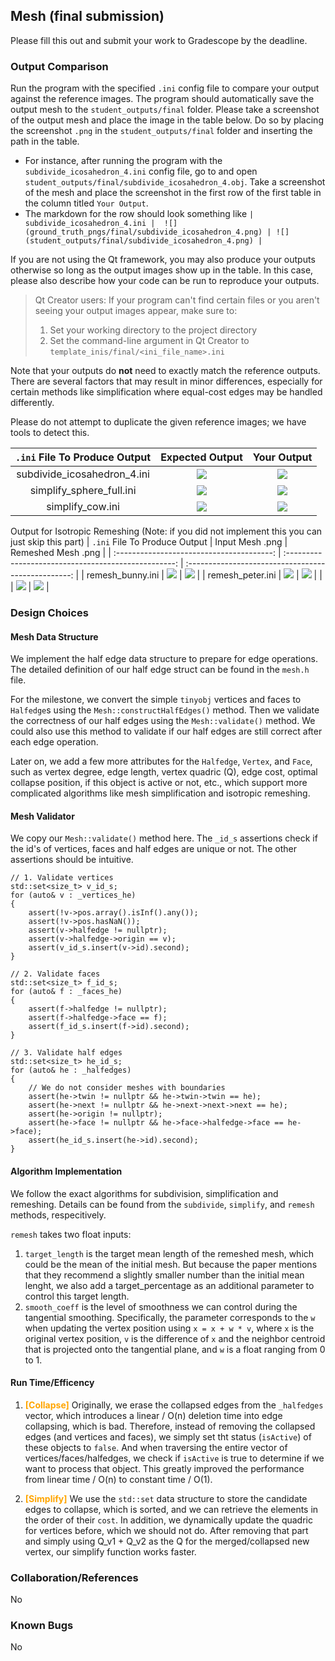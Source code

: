## Mesh (final submission)

Please fill this out and submit your work to Gradescope by the deadline.

### Output Comparison
Run the program with the specified `.ini` config file to compare your output against the reference images. The program should automatically save the output mesh to the `student_outputs/final` folder. Please take a screenshot of the output mesh and place the image in the table below. Do so by placing the screenshot `.png` in the `student_outputs/final` folder and inserting the path in the table.

- For instance, after running the program with the `subdivide_icosahedron_4.ini` config file, go to and open `student_outputs/final/subdivide_icosahedron_4.obj`. Take a screenshot of the mesh and place the screenshot in the first row of the first table in the column titled `Your Output`.
- The markdown for the row should look something like `| subdivide_icosahedron_4.ini |  ![](ground_truth_pngs/final/subdivide_icosahedron_4.png) | ![](student_outputs/final/subdivide_icosahedron_4.png) |`

If you are not using the Qt framework, you may also produce your outputs otherwise so long as the output images show up in the table. In this case, please also describe how your code can be run to reproduce your outputs.

> Qt Creator users: If your program can't find certain files or you aren't seeing your output images appear, make sure to:<br/>
> 1. Set your working directory to the project directory
> 2. Set the command-line argument in Qt Creator to `template_inis/final/<ini_file_name>.ini`

Note that your outputs do **not** need to exactly match the reference outputs. There are several factors that may result in minor differences, especially for certain methods like simplification where equal-cost edges may be handled differently.



Please do not attempt to duplicate the given reference images; we have tools to detect this.

| `.ini` File To Produce Output | Expected Output | Your Output |
| :---------------------------------------: | :--------------------------------------------------: | :-------------------------------------------------: | 
| subdivide_icosahedron_4.ini |  ![](ground_truth_pngs/final/subdivide_icosahedron_4.png) | ![](student_outputs/final/subdivide_icosahedron_4.png) |
| simplify_sphere_full.ini |  ![](ground_truth_pngs/final/simplify_sphere_full.png) | ![](student_outputs/final/simplify_sphere_full.png) |
| simplify_cow.ini | ![](ground_truth_pngs/final/simplify_cow.png) | ![](student_outputs/final/simplify_cow.png) |

Output for Isotropic Remeshing (Note: if you did not implement this you can just skip this part)
| `.ini` File To Produce Output | Input Mesh .png | Remeshed Mesh .png |
| :---------------------------------------: | :--------------------------------------------------: | :-------------------------------------------------: | 
| remesh_bunny.ini |  ![](student_outputs/extra/bunny_input.png) | ![](student_outputs/extra/remesh_bunny.png) |
| remesh_peter.ini |  ![](student_outputs/extra/peter_input_1.png) | ![](student_outputs/extra/remesh_peter_1.png) |
| |  ![](student_outputs/extra/peter_input_2.png) | ![](student_outputs/extra/remesh_peter_2.png) |


### Design Choices

#### Mesh Data Structure 
We implement the half edge data structure to prepare for edge operations. The detailed definition of our half edge struct can be found in the `mesh.h` file.

For the milestone, we convert the simple `tinyobj` vertices and faces to `Halfedge`s using the `Mesh::constructHalfEdges()` method. Then we validate the correctness of our half edges using the `Mesh::validate()` method. We could also use this method to validate if our half edges are still correct after each edge operation.

Later on, we add a few more attributes for the `Halfedge`, `Vertex`, and `Face`, such as vertex degree, edge length, vertex quadric (Q), edge cost, optimal collapse position, if this object is active or not, etc., which support more complicated algorithms like mesh simplification and isotropic remeshing.

#### Mesh Validator
We copy our `Mesh::validate()` method here. The `_id_s` assertions check if the id's of vertices, faces and half edges are unique or not. The other assertions should be intuitive.
```
// 1. Validate vertices
std::set<size_t> v_id_s;
for (auto& v : _vertices_he) 
{
    assert(!v->pos.array().isInf().any());
    assert(!v->pos.hasNaN());
    assert(v->halfedge != nullptr);
    assert(v->halfedge->origin == v);
    assert(v_id_s.insert(v->id).second);
}

// 2. Validate faces
std::set<size_t> f_id_s;
for (auto& f : _faces_he) 
{
    assert(f->halfedge != nullptr);
    assert(f->halfedge->face == f);
    assert(f_id_s.insert(f->id).second);
}

// 3. Validate half edges
std::set<size_t> he_id_s;
for (auto& he : _halfedges) 
{
    // We do not consider meshes with boundaries
    assert(he->twin != nullptr && he->twin->twin == he);
    assert(he->next != nullptr && he->next->next->next == he); 
    assert(he->origin != nullptr);
    assert(he->face != nullptr && he->face->halfedge->face == he->face);
    assert(he_id_s.insert(he->id).second);
}
```
#### Algorithm Implementation
We follow the exact algorithms for subdivision, simplification and remeshing. Details can be found from the `subdivide`, `simplify`, and `remesh` methods, respecitively. 

`remesh` takes two float inputs:
1. `target_length` is the target mean length of the remeshed mesh, which could be the mean of the initial mesh. But because the paper mentions that they recommend a slightly smaller number than the initial mean lenght, we also add a target_percentage as an additional parameter to control this target length.
2. `smooth_coeff` is the level of smoothness we can control during the tangential smoothing. Specifically, the parameter corresponds to the `w` when updating the vertex position using `x = x + w * v`, where `x` is the original vertex position, `v` is the difference of `x` and the neighbor centroid that is projected onto the tangential plane, and `w` is a float ranging from 0 to 1. 

#### Run Time/Efficency 
1. <b style="color: orange">[Collapse]</b> Originally, we erase the collapsed edges from the `_halfedges` vector, which introduces a linear / O(n) deletion time into edge collapsing, which is bad. Therefore, instead of removing the collapsed edges (and vertices and faces), we simply set tht status (`isActive`) of these objects to `false`. And when traversing the entire vector of vertices/faces/halfedges, we check if `isActive` is true to determine if we want to process that object. This greatly improved the performance from linear time / O(n) to constant time / O(1).

2. <b style="color: orange">[Simplify]</b> We use the `std::set` data structure to store the candidate edges to collapse, which is sorted, and we can retrieve the elements in the order of their `cost`. In addition, we dynamically update the quadric for vertices before, which we should not do. After removing that part and simply using Q_v1 + Q_v2 as the Q for the merged/collapsed new vertex, our simplify function works faster.

### Collaboration/References
No

### Known Bugs
No